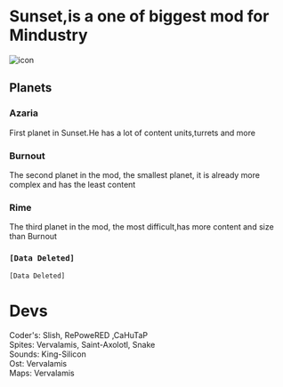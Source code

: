 # Sunset,is a one of biggest mod for Mindustry
![icon](https://user-images.githubusercontent.com/81778048/127297575-6fd246d9-7bf6-4af2-96d8-a63e4d2f4f3a.png)

## Planets
### Azaria
First planet in Sunset.He has a lot of content units,turrets and more
### Burnout
The second planet in the mod, the smallest planet, it is already more complex and has the least content
### Rime
The third planet in the mod, the most difficult,has more content and size than Burnout

### `[Data Deleted]`
`[Data Deleted]`

# Devs
Coder's: Slish, RePoweRED ,CaHuTaP\
Spites: Vervalamis, Saint-Axolotl, Snake\
Sounds: King-Silicon\
Ost: Vervalamis\
Maps: Vervalamis
